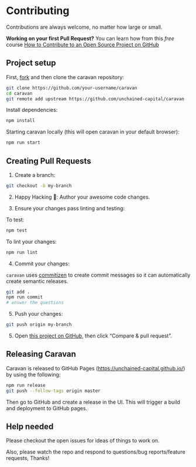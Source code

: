 # Contributing

Contributions are always welcome, no matter how large or small.

**Working on your first Pull Request?** You can learn how from this _free_ course [How to Contribute to an Open Source Project on GitHub](https://egghead.io/courses/how-to-contribute-to-an-open-source-project-on-github)

## Project setup

First, [fork](https://guides.github.com/activities/forking) and then clone the caravan repository:

```sh
git clone https://github.com/your-username/caravan
cd caravan
git remote add upstream https://github.com/unchained-capital/caravan
```

Install dependencies:

```sh
npm install
```

Starting caravan locally (this will open caravan in your default browser):

```sh
npm run start
```

## Creating Pull Requests

1. Create a branch:

```sh
git checkout -b my-branch
```

2. Happy Hacking 🎉: Author your awesome code changes.

3. Ensure your changes pass linting and testing:

To test:
```sh
npm test
```

To lint your changes:

```sh
npm run lint
```

4. Commit your changes:

`caravan` uses [commitizen](https://github.com/commitizen/cz-cli) to create commit messages so it can automatically create semantic releases.

```sh
git add .
npm run commit
# answer the questions
```

5. Push your changes:

```sh
git push origin my-branch
```

5. Open [this project on GitHub](https://github.com/unchained-capital/caravan), then click “Compare & pull request”.

## Releasing Caravan

Caravan is released to GitHub Pages (https://unchained-capital.github.io/) by using the following:

```sh
npm run release
git push --follow-tags origin master
```

Then go to GitHub and create a release in the UI.  This will trigger a build and deployment to GitHub pages.


## Help needed

Please checkout the open issues for ideas of things to work on.

Also, please watch the repo and respond to questions/bug reports/feature requests, Thanks!
